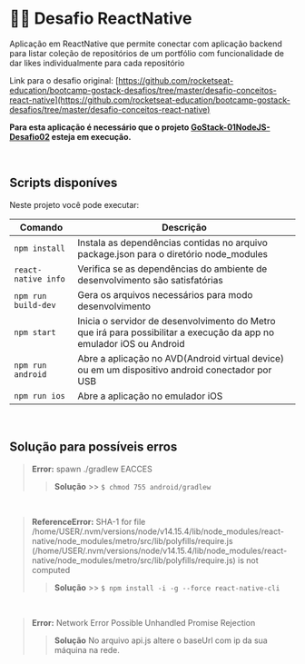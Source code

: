 # 🐱‍🚀 Desafio ReactNative

Aplicação em ReactNative que permite conectar com aplicação backend para listar coleção de repositórios de um portfólio com funcionalidade de dar likes individualmente para cada repositório

Link para o desafio original: [https://github.com/rocketseat-education/bootcamp-gostack-desafios/tree/master/desafio-conceitos-react-native](https://github.com/rocketseat-education/bootcamp-gostack-desafios/tree/master/desafio-conceitos-react-native)

**Para esta aplicação é necessário que o projeto [GoStack-01NodeJS-Desafio02](https://github.com/iandark/GoStack-01NodeJS-Desafio02) esteja em execução.**

<br>

## Scripts disponíves

Neste projeto você pode executar:

| Comando             | Descrição                                                                                                            |
| ------------------- | -------------------------------------------------------------------------------------------------------------------- |
| `npm install`       | Instala as dependências contidas no arquivo package.json para o diretório node_modules                               |
| `react-native info` | Verifica se as dependências do ambiente de desenvolvimento são satisfatórias                                         |
| `npm run build-dev` | Gera os arquivos necessários para modo desenvolvimento                                                               |
| `npm start`         | Inicia o servidor de desenvolvimento do Metro que irá para possibilitar a execução da app no emulador iOS ou Android |
| `npm run android`   | Abre a aplicação no AVD(Android virtual device) ou em um dispositivo android conectador por USB                      |
| `npm run ios`       | Abre a aplicação no emulador iOS                                                                                     |

<br>

## Solução para possíveis erros

> **Error:** spawn ./gradlew EACCES
>
> > **Solução** >> `$ chmod 755 android/gradlew`

<br>

> **ReferenceError:** SHA-1 for file /home/USER/.nvm/versions/node/v14.15.4/lib/node_modules/react-native/node_modules/metro/src/lib/polyfills/require.js (/home/USER/.nvm/versions/node/v14.15.4/lib/node_modules/react-native/node_modules/metro/src/lib/polyfills/require.js) is not computed
>
> > **Solução** >> `$ npm install -i -g --force react-native-cli`

<br>

> **Error:** Network Error
> Possible Unhandled Promise Rejection
>
> > **Solução**
> > No arquivo api.js altere o baseUrl com ip da sua máquina na rede.

